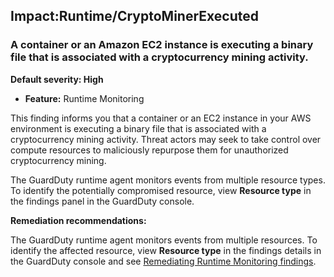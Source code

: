 Impact:Runtime/CryptoMinerExecuted
----------------------------------

### A container or an Amazon EC2 instance is executing a binary file that is associated with a cryptocurrency mining activity.

**Default severity: High**

* **Feature:** Runtime Monitoring

This finding informs you that a container or an EC2 instance in your AWS environment is executing a binary file that is associated with a cryptocurrency mining activity. Threat actors may seek to take control over compute resources to maliciously repurpose them for unauthorized cryptocurrency mining.

The GuardDuty runtime agent monitors events from multiple resource types. To identify the potentially compromised resource, view **Resource type** in the findings panel in the GuardDuty console.

**Remediation recommendations:**

The GuardDuty runtime agent monitors events from multiple resources. To identify the affected resource, view **Resource type** in the findings details in the GuardDuty console and see [Remediating Runtime Monitoring findings](https://docs.aws.amazon.com/guardduty/latest/ug/guardduty-remediate-runtime-monitoring.html).